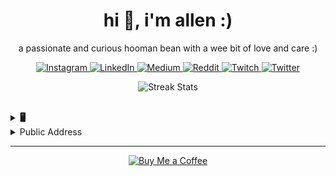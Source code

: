 <h1 align="center">hi 👋,  i'm allen :)</h1>
<p align="center">a passionate and curious hooman bean with a wee bit of love and care :)</p>

<p align="center">
    <a href="https://instagram.com/beaniespolaroids">
        <img src="https://img.shields.io/badge/Instagram-%23E4405F.svg?logo=Instagram&logoColor=white" alt="Instagram">
    </a>
    <a href="https://linkedin.com/in/allenchrissodhas">
        <img src="https://img.shields.io/badge/LinkedIn-%230077B5.svg?logo=linkedin&logoColor=white" alt="LinkedIn">
    </a>
    <a href="https://medium.com/@beaniespolaroids">
        <img src="https://img.shields.io/badge/Medium-12100E?logo=medium&logoColor=white" alt="Medium">
    </a>
    <a href="https://reddit.com/user/beaniespolaroids">
        <img src="https://img.shields.io/badge/Reddit-%23FF4500.svg?logo=Reddit&logoColor=white" alt="Reddit">
    </a>
    <a href="https://twitch.tv/talionnn">
        <img src="https://img.shields.io/badge/Twitch-%239146FF.svg?logo=Twitch&logoColor=white" alt="Twitch">
    </a>
    <a href="https://twitter.com/allencdhas">
        <img src="https://img.shields.io/badge/Twitter-%231DA1F2.svg?logo=Twitter&logoColor=white" alt="Twitter">
    </a>
</p>


<p align="center">
    <img src="https://github-readme-streak-stats.herokuapp.com/?user=allencdhas&theme=dark&hide_border=true" alt="Streak Stats">
</p>

<br>

<details>
  <summary><b>🖥️</b></summary>
  <br/>

  
![C](https://img.shields.io/badge/c-%2300599C.svg?style=for-the-badge&logo=c&logoColor=white) 
    ![C#](https://img.shields.io/badge/c%23-%23239120.svg?style=for-the-badge&logo=c-sharp&logoColor=white) 
    ![C++](https://img.shields.io/badge/c++-%2300599C.svg?style=for-the-badge&logo=c%2B%2B&logoColor=white) 
    ![Dart](https://img.shields.io/badge/dart-%230175C2.svg?style=for-the-badge&logo=dart&logoColor=white) 
    ![CSS3](https://img.shields.io/badge/css3-%231572B6.svg?style=for-the-badge&logo=css3&logoColor=white) 
    ![Go](https://img.shields.io/badge/go-%2300ADD8.svg?style=for-the-badge&logo=go&logoColor=white) 
    ![GraphQL](https://img.shields.io/badge/-GraphQL-E10098?style=for-the-badge&logo=graphql&logoColor=white) 
    ![HTML5](https://img.shields.io/badge/html5-%23E34F26.svg?style=for-the-badge&logo=html5&logoColor=white) 
    ![Java](https://img.shields.io/badge/java-%23ED8B00.svg?style=for-the-badge&logo=openjdk&logoColor=white) 
    ![JavaScript](https://img.shields.io/badge/javascript-%23323330.svg?style=for-the-badge&logo=javascript&logoColor=%23F7DF1E)
    ![Python](https://img.shields.io/badge/python-3670A0?style=for-the-badge&logo=python&logoColor=ffdd54)
    ![PHP](https://img.shields.io/badge/php-%23777BB4.svg?style=for-the-badge&logo=php&logoColor=white) 
    ![Rust](https://img.shields.io/badge/rust-%23000000.svg?style=for-the-badge&logo=rust&logoColor=white) 
    ![Solidity](https://img.shields.io/badge/Solidity-%23363636.svg?style=for-the-badge&logo=solidity&logoColor=white) 
    ![TypeScript](https://img.shields.io/badge/typescript-%23007ACC.svg?style=for-the-badge&logo=typescript&logoColor=white) 
    ![Firebase](https://img.shields.io/badge/firebase-%23039BE5.svg?style=for-the-badge&logo=firebase) 
    ![AWS](https://img.shields.io/badge/AWS-%23FF9900.svg?style=for-the-badge&logo=amazon-aws&logoColor=white) 
    ![.Net](https://img.shields.io/badge/.NET-5C2D91?style=for-the-badge&logo=.net&logoColor=white) 
    ![Angular.js](https://img.shields.io/badge/angular.js-%23E23237.svg?style=for-the-badge&logo=angularjs&logoColor=white) 
    ![Bootstrap](https://img.shields.io/badge/bootstrap-%238511FA.svg?style=for-the-badge&logo=bootstrap&logoColor=white) 
    ![Bun](https://img.shields.io/badge/Bun-%23000000.svg?style=for-the-badge&logo=bun&logoColor=white) 
    ![Express.js](https://img.shields.io/badge/express.js-%23404d59.svg?style=for-the-badge&logo=express&logoColor=%2361DAFB) 
    ![jQuery](https://img.shields.io/badge/jquery-%230769AD.svg?style=for-the-badge&logo=jquery&logoColor=white) 
    ![Next JS](https://img.shields.io/badge/Next-black?style=for-the-badge&logo=next.js&logoColor=white) 
    ![NodeJS](https://img.shields.io/badge/node.js-6DA55F?style=for-the-badge&logo=node.js&logoColor=white) 
    ![React](https://img.shields.io/badge/react-%2320232a.svg?style=for-the-badge&logo=react&logoColor=%2361DAFB) 
    ![React Native](https://img.shields.io/badge/react_native-%2320232a.svg?style=for-the-badge&logo=react&logoColor=%2361DAFB) 
    ![Web3.js](https://img.shields.io/badge/web3.js-F16822?style=for-the-badge&logo=web3.js&logoColor=white) 
    ![Yarn](https://img.shields.io/badge/yarn-%232C8EBB.svg?style=for-the-badge&logo=yarn&logoColor=white) 
    ![Nginx](https://img.shields.io/badge/nginx-%23009639.svg?style=for-the-badge&logo=nginx&logoColor=white) 
    ![MicrosoftSQLServer](https://img.shields.io/badge/Microsoft%20SQL%20Server-CC2927?style=for-the-badge&logo=microsoft%20sql%20server&logoColor=white) 
    ![MongoDB](https://img.shields.io/badge/MongoDB-%234ea94b.svg?style=for-the-badge&logo=mongodb&logoColor=white) 
    ![MySQL](https://img.shields.io/badge/mysql-%2300000f.svg?style=for-the-badge&logo=mysql&logoColor=white) 
    ![MariaDB](https://img.shields.io/badge/MariaDB-003545?style=for-the-badge&logo=mariadb&logoColor=white) 
    ![Supabase](https://img.shields.io/badge/Supabase-3ECF8E?style=for-the-badge&logo=supabase&logoColor=white) 
    ![SQLite](https://img.shields.io/badge/sqlite-%2307405e.svg?style=for-the-badge&logo=sqlite&logoColor=white) 
    ![GIT](https://img.shields.io/badge/Git-fc6d26?style=for-the-badge&logo=git&logoColor=white) 
    ![LINUX](https://img.shields.io/badge/Linux-FCC624?style=for-the-badge&logo=linux&logoColor=black)

</details>

<details>
    <summary>Public Address</summary>
    <br>
    0x
</details>





---
<p align="center">
    <a href="https://buymeacoffee.com/beaniespolaroids">
        <img src="https://img.shields.io/badge/Buy%20Me%20a%20Coffee-ffdd00?style=for-the-badge&logo=buy-me-a-coffee&logoColor=black" alt="Buy Me a Coffee">
    </a>
</p>

<!-- Proudly created with GPRM ( https://gprm.itsvg.in ) -->
